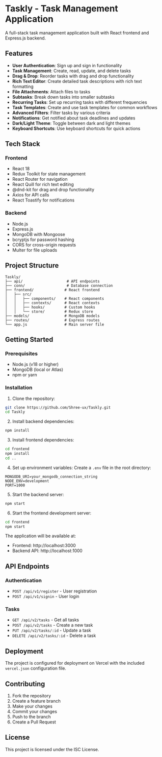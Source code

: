 # Taskly - Task Management Application

A full-stack task management application built with React frontend and Express.js backend.

## Features

- **User Authentication**: Sign up and sign in functionality
- **Task Management**: Create, read, update, and delete tasks
- **Drag & Drop**: Reorder tasks with drag and drop functionality
- **Rich Text Editor**: Create detailed task descriptions with rich text formatting
- **File Attachments**: Attach files to tasks
- **Subtasks**: Break down tasks into smaller subtasks
- **Recurring Tasks**: Set up recurring tasks with different frequencies
- **Task Templates**: Create and use task templates for common workflows
- **Advanced Filters**: Filter tasks by various criteria
- **Notifications**: Get notified about task deadlines and updates
- **Dark/Light Theme**: Toggle between dark and light themes
- **Keyboard Shortcuts**: Use keyboard shortcuts for quick actions

## Tech Stack

### Frontend
- React 18
- Redux Toolkit for state management
- React Router for navigation
- React Quill for rich text editing
- @dnd-kit for drag and drop functionality
- Axios for API calls
- React Toastify for notifications

### Backend
- Node.js
- Express.js
- MongoDB with Mongoose
- bcryptjs for password hashing
- CORS for cross-origin requests
- Multer for file uploads

## Project Structure

```
Taskly/
├── api/                    # API endpoints
├── conn/                   # Database connection
├── frontend/              # React frontend
│   ├── src/
│   │   ├── components/    # React components
│   │   ├── contexts/      # React contexts
│   │   ├── hooks/         # Custom hooks
│   │   └── store/         # Redux store
├── models/                # MongoDB models
├── routes/                # Express routes
└── app.js                 # Main server file
```

## Getting Started

### Prerequisites
- Node.js (v18 or higher)
- MongoDB (local or Atlas)
- npm or yarn

### Installation

1. Clone the repository:
```bash
git clone https://github.com/Shree-ux/Taskly.git
cd Taskly
```

2. Install backend dependencies:
```bash
npm install
```

3. Install frontend dependencies:
```bash
cd frontend
npm install
cd ..
```

4. Set up environment variables:
Create a `.env` file in the root directory:
```
MONGODB_URI=your_mongodb_connection_string
NODE_ENV=development
PORT=1000
```

5. Start the backend server:
```bash
npm start
```

6. Start the frontend development server:
```bash
cd frontend
npm start
```

The application will be available at:
- Frontend: http://localhost:3000
- Backend API: http://localhost:1000

## API Endpoints

### Authentication
- `POST /api/v1/register` - User registration
- `POST /api/v1/signin` - User login

### Tasks
- `GET /api/v2/tasks` - Get all tasks
- `POST /api/v2/tasks` - Create a new task
- `PUT /api/v2/tasks/:id` - Update a task
- `DELETE /api/v2/tasks/:id` - Delete a task

## Deployment

The project is configured for deployment on Vercel with the included `vercel.json` configuration file.

## Contributing

1. Fork the repository
2. Create a feature branch
3. Make your changes
4. Commit your changes
5. Push to the branch
6. Create a Pull Request

## License

This project is licensed under the ISC License.
